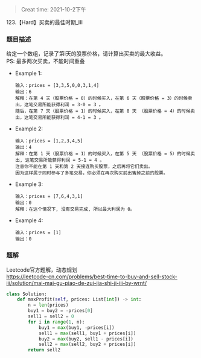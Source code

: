 > Creat time: 2021-10-2下午  

123.【Hard】买卖的最佳时期_III
### 题目描述  
给定一个数组，记录了第i天的股票价格，请计算出买卖的最大收益。  
PS: 最多两次买卖，不能时间重叠

- Example 1:
    ```
    输入：prices = [3,3,5,0,0,3,1,4]
    输出：6
    解释：在第 4 天（股票价格 = 0）的时候买入，在第 6 天（股票价格 = 3）的时候卖出，这笔交易所能获得利润 = 3-0 = 3 。
    随后，在第 7 天（股票价格 = 1）的时候买入，在第 8 天 （股票价格 = 4）的时候卖出，这笔交易所能获得利润 = 4-1 = 3 。
    ```
- Example 2:
    ```
    输入：prices = [1,2,3,4,5]
    输出：4
    解释：在第 1 天（股票价格 = 1）的时候买入，在第 5 天 （股票价格 = 5）的时候卖出, 这笔交易所能获得利润 = 5-1 = 4 。   
    注意你不能在第 1 天和第 2 天接连购买股票，之后再将它们卖出。   
    因为这样属于同时参与了多笔交易，你必须在再次购买前出售掉之前的股票。
    ```
- Example 3:
    ```
    输入：prices = [7,6,4,3,1] 
    输出：0 
    解释：在这个情况下, 没有交易完成, 所以最大利润为 0。
    ```
- Example 4:
    ```
    输入：prices = [1]
    输出：0
    ```
### 题解
Leetcode官方题解，动态规划  
https://leetcode-cn.com/problems/best-time-to-buy-and-sell-stock-iii/solution/mai-mai-gu-piao-de-zui-jia-shi-ji-iii-by-wrnt/

```python
class Solution:
    def maxProfit(self, prices: List[int]) -> int:
        n = len(prices)
        buy1 = buy2 = -prices[0]
        sell1 = sell2 = 0
        for i in range(1, n):
            buy1 = max(buy1, -prices[i])
            sell1 = max(sell1, buy1 + prices[i])
            buy2 = max(buy2, sell1 - prices[i])
            sell2 = max(sell2, buy2 + prices[i])
        return sell2
```